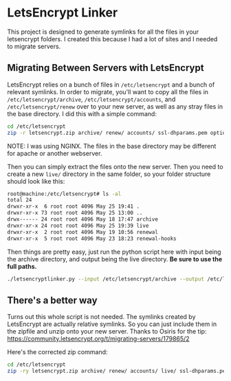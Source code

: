 # LetsEncrypt Linker

This project is designed to generate symlinks for all the files in your letsencrypt folders.
I created this because I had a lot of sites and I needed to migrate servers.

## Migrating Between Servers with LetsEncrypt

LetsEncrypt relies on a bunch of files in `/etc/letsencrypt` and a bunch of relevant symlinks.
In order to migrate, you'll want to copy all the files in `/etc/letsencrypt/archive`, `/etc/letsencrypt/accounts`, and `/etc/letsencrypt/renew` over to your new server, as well as any stray files in the base directory.
I did this with a simple command:

```bash
cd /etc/letsencrypt
zip -r letsencrypt.zip archive/ renew/ accounts/ ssl-dhparams.pem options-ssl-nginx.conf
```

NOTE: I was using NGINX.  The files in the base directory may be different for apache or another webserver.

Then you can simply extract the files onto the new server.  Then you need to create a new `live/` directory in the same folder, so your folder structure should look like this:

```bash
root@machine:/etc/letsencrypt# ls -al
total 24
drwxr-xr-x  6 root root 4096 May 25 19:41 .
drwxr-xr-x 73 root root 4096 May 25 13:00 ..
drwx------ 24 root root 4096 May 18 17:47 archive
drwxr-xr-x 24 root root 4096 May 25 19:39 live
drwxr-xr-x  2 root root 4096 May 19 10:56 renewal
drwxr-xr-x  5 root root 4096 May 23 18:23 renewal-hooks
```

Then things are pretty easy, just run the python script here with input being the archive directory, and output being the live directory.
**Be sure to use the full paths.**

```bash
./letsencryptlinker.py --input /etc/letsencrypt/archive --output /etc/letsencrypt/live
```

## There's a better way

Turns out this whole script is not needed.  The symlinks created by LetsEncrypt are actually relative symlinks.  So you can just include them in the zipfile and unzip onto your new server.  Thanks to Osiris for the tip: https://community.letsencrypt.org/t/migrating-servers/179865/2

Here's the corrected zip command:


```bash
cd /etc/letsencrypt
zip -ry letsencrypt.zip archive/ renew/ accounts/ live/ ssl-dhparams.pem options-ssl-nginx.conf
```
